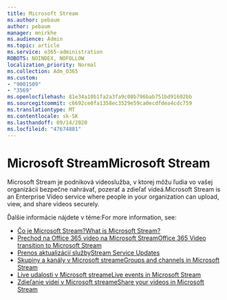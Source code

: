 ```yaml
---
title: Microsoft Stream
ms.author: pebaum
author: pebaum
manager: mnirkhe
ms.audience: Admin
ms.topic: article
ms.service: o365-administration
ROBOTS: NOINDEX, NOFOLLOW
localization_priority: Normal
ms.collection: Adm_O365
ms.custom:
- "9001509"
- "3569"
ms.openlocfilehash: 81e34a10b1fa2a3fa9c08b796bab751bd91602bb
ms.sourcegitcommit: c6692ce0fa1358ec3529e59ca0ecdfdea4cdc759
ms.translationtype: MT
ms.contentlocale: sk-SK
ms.lasthandoff: 09/14/2020
ms.locfileid: "47674881"
---
```

# <a name="microsoft-stream"></a><span data-ttu-id="b1709-102">Microsoft Stream</span><span class="sxs-lookup"><span data-stu-id="b1709-102">Microsoft Stream</span></span>

<span data-ttu-id="b1709-103">Microsoft Stream je podniková videoslužba, v ktorej môžu ľudia vo vašej organizácii bezpečne nahrávať, pozerať a zdieľať videá.</span><span class="sxs-lookup"><span data-stu-id="b1709-103">Microsoft Stream is an Enterprise Video service where people in your organization can upload, view, and share videos securely.</span></span> 

<span data-ttu-id="b1709-104">Ďalšie informácie nájdete v téme:</span><span class="sxs-lookup"><span data-stu-id="b1709-104">For more information, see:</span></span>

- [<span data-ttu-id="b1709-105">Čo je Microsoft Stream?</span><span class="sxs-lookup"><span data-stu-id="b1709-105">What is Microsoft Stream?</span></span>](https://docs.microsoft.com/stream/overview)
- [<span data-ttu-id="b1709-106">Prechod na Office 365 video na Microsoft Stream</span><span class="sxs-lookup"><span data-stu-id="b1709-106">Office 365 Video transition to Microsoft Stream</span></span>](https://docs.microsoft.com/stream/migrate-from-office-365)
- [<span data-ttu-id="b1709-107">Prenos aktualizácií služby</span><span class="sxs-lookup"><span data-stu-id="b1709-107">Stream Service Updates</span></span>](https://techcommunity.microsoft.com/t5/microsoft-stream-service-updates/bd-p/StreamAnnouncements)
- [<span data-ttu-id="b1709-108">Skupiny a kanály v Microsoft streame</span><span class="sxs-lookup"><span data-stu-id="b1709-108">Groups and channels in Microsoft Stream</span></span>](https://docs.microsoft.com/stream/groups-channels-organization)
- [<span data-ttu-id="b1709-109">Live udalosti v Microsoft streame</span><span class="sxs-lookup"><span data-stu-id="b1709-109">Live events in Microsoft Stream</span></span>](https://docs.microsoft.com/stream/live-event-overview)
- [<span data-ttu-id="b1709-110">Zdieľanie videí v Microsoft streame</span><span class="sxs-lookup"><span data-stu-id="b1709-110">Share your videos in Microsoft Stream</span></span>](https://docs.microsoft.com/stream/portal-share-video)
